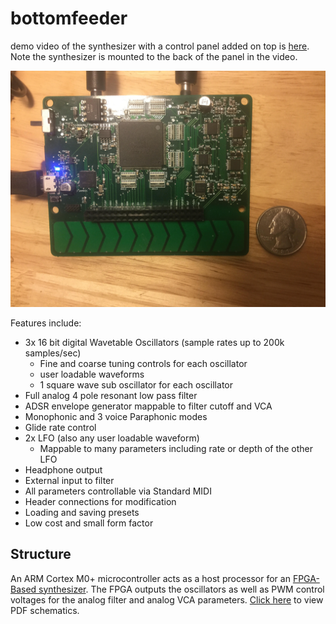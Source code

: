 # bottomfeeder

demo video of the synthesizer with a control panel added on top is [here](https://youtu.be/Ub5NRgZzTfE).
Note the synthesizer is mounted to the back of the panel in the video.

![Alt text](synth.jpg)

Features include:
- 3x 16 bit digital Wavetable Oscillators (sample rates up to 200k samples/sec)
  - Fine and coarse tuning controls for each oscillator
  - user loadable waveforms
  - 1 square wave sub oscillator for each oscillator
- Full analog 4 pole resonant low pass filter
- ADSR envelope generator mappable to filter cutoff and VCA
- Monophonic and 3 voice Paraphonic modes
- Glide rate control
- 2x LFO (also any user loadable waveform)
  - Mappable to many parameters including rate or depth of the other LFO
- Headphone output
- External input to filter
- All parameters controllable via Standard MIDI
- Header connections for modification
- Loading and saving presets
- Low cost and small form factor

## Structure
An ARM Cortex M0+ microcontroller acts as a host processor for an [FPGA-Based synthesizer](https://github.com/deanm1278/Chisel-wavetable).
The FPGA outputs the oscillators as well as PWM control voltages for the analog filter and analog VCA parameters.
[Click here](https://github.com/deanm1278/bottomfeeder/blob/master/schematics/synth_revD.pdf) to view PDF schematics.
